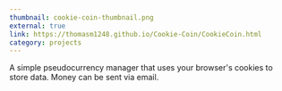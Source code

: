 ```yaml
---
thumbnail: cookie-coin-thumbnail.png
external: true
link: https://thomasm1248.github.io/Cookie-Coin/CookieCoin.html
category: projects
---
```


A simple pseudocurrency manager that uses your browser's cookies to store data. Money can be sent via email.

